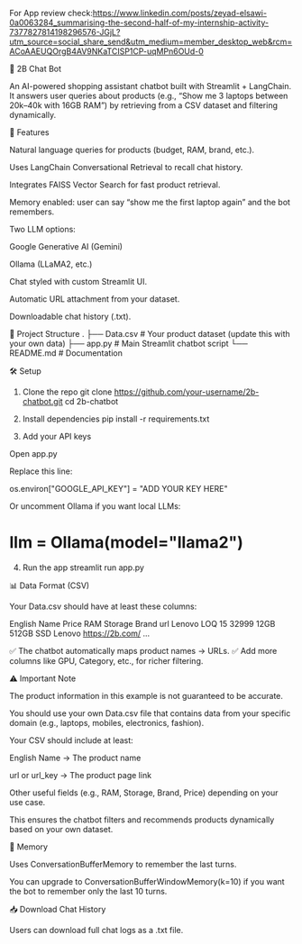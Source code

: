 For App review check:https://www.linkedin.com/posts/zeyad-elsawi-0a0063284_summarising-the-second-half-of-my-internship-activity-7377827814198296576-JGjL?utm_source=social_share_send&utm_medium=member_desktop_web&rcm=ACoAAEUQOrgB4AV9NKaTCISP1CP-uqMPn6OUd-0


🛒 2B Chat Bot

An AI-powered shopping assistant chatbot built with Streamlit + LangChain.
It answers user queries about products (e.g., “Show me 3 laptops between 20k–40k with 16GB RAM”) by retrieving from a CSV dataset and filtering dynamically.

🚀 Features

Natural language queries for products (budget, RAM, brand, etc.).

Uses LangChain Conversational Retrieval to recall chat history.

Integrates FAISS Vector Search for fast product retrieval.

Memory enabled: user can say “show me the first laptop again” and the bot remembers.

Two LLM options:

Google Generative AI (Gemini)

Ollama (LLaMA2, etc.)

Chat styled with custom Streamlit UI.

Automatic URL attachment from your dataset.

Downloadable chat history (.txt).

📂 Project Structure
.
├── Data.csv                # Your product dataset (update this with your own data)
├── app.py                  # Main Streamlit chatbot script
└── README.md               # Documentation

🛠️ Setup
1. Clone the repo
git clone https://github.com/your-username/2b-chatbot.git
cd 2b-chatbot

2. Install dependencies
pip install -r requirements.txt

3. Add your API keys

Open app.py

Replace this line:

os.environ["GOOGLE_API_KEY"] = "ADD YOUR KEY HERE"


Or uncomment Ollama if you want local LLMs:

# llm = Ollama(model="llama2")

4. Run the app
streamlit run app.py

📊 Data Format (CSV)

Your Data.csv should have at least these columns:

English Name	Price	RAM	Storage	Brand	url
Lenovo LOQ 15	32999	12GB	512GB SSD	Lenovo	https://2b.com/
...

✅ The chatbot automatically maps product names → URLs.
✅ Add more columns like GPU, Category, etc., for richer filtering.

⚠️ Important Note

The product information in this example is not guaranteed to be accurate.

You should use your own Data.csv file that contains data from your specific domain (e.g., laptops, mobiles, electronics, fashion).

Your CSV should include at least:

English Name → The product name

url or url_key → The product page link

Other useful fields (e.g., RAM, Storage, Brand, Price) depending on your use case.

This ensures the chatbot filters and recommends products dynamically based on your own dataset.

🧠 Memory

Uses ConversationBufferMemory to remember the last turns.

You can upgrade to ConversationBufferWindowMemory(k=10) if you want the bot to remember only the last 10 turns.

📥 Download Chat History

Users can download full chat logs as a .txt file.
